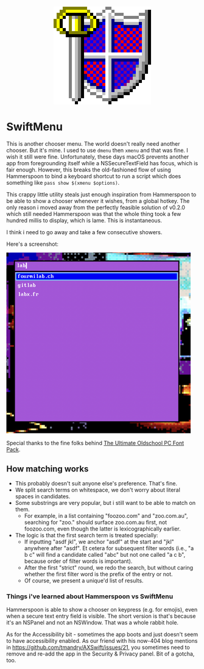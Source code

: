 <p align="center">
  <img src="SwiftMenu/Assets.xcassets/AppIcon.appiconset/appicon-256.png" alt="SwiftMenu icon" />
</p>

# SwiftMenu

This is another chooser menu.  The world doesn't really need another chooser.  But it's mine.  I
used to use `dmenu` then `xmenu` and that was fine.  I wish it still were fine.  Unfortunately,
these days macOS prevents another app from foregrounding itself while a NSSecureTextField has focus,
which is fair enough.  However, this breaks the old-fashioned flow of using Hammerspoon to bind a
keyboard shortcut to run a script which does something like `pass show $(xmenu $options)`.

This crappy little utility steals just enough inspiration from Hammerspoon to be able to show a
chooser whenever it wishes, from a global hotkey.  The only reason i moved away from the perfectly
feasible solution of v0.2.0 which still needed Hammerspoon was that the whole thing took a few
hundred millis to display, which is lame.  This is instantaneous.

I think i need to go away and take a few consecutive showers.

Here's a screenshot:

<img src="/img/screenshot.png" alt="A screenshot of the SwiftMenu window" width="484" />

Special thanks to the fine folks behind [The Ultimate Oldschool PC Font Pack](https://int10h.org/oldschool-pc-fonts/readme).

## How matching works

* This probably doesn't suit anyone else's preference.  That's fine.
* We split search terms on whitespace, we don't worry about literal spaces in candidates.
* Some substrings are very popular, but i still want to be able to match on them.
    * For example, in a list containing "foozoo.com" and "zoo.com.au", searching for "zoo." should
      surface zoo.com.au first, not foozoo.com, even though the latter is lexicographically earlier.
* The logic is that the first search term is treated specially:
    * If inputting "asdf jkl", we anchor "asdf" at the start and "jkl" anywhere after "asdf".  Et
      cetera for subsequent filter words (i.e., "a b c" will find a candidate called "abc" but not
      one called "a c b", because order of filter words is important).
    * After the first "strict" round, we redo the search, but without caring whether the first filter word is the prefix of the
      entry or not.
    * Of course, we present a unique'd list of results.

### Things i've learned about Hammerspoon vs SwiftMenu

Hammerspoon is able to show a chooser on keypress (e.g. for emojis), even when a secure text entry
field is visible.  The short version is that's because it's an NSPanel and not an NSWindow.  That
was a whole rabbit hole.

As for the Accessibility bit - sometimes the app boots and just doesn't seem to have accessibility
enabled.  As our friend with his now-404 blog mentions in
https://github.com/tmandry/AXSwift/issues/21, you sometimes need to remove and re-add the app in the
Security & Privacy panel.  Bit of a gotcha, too.
